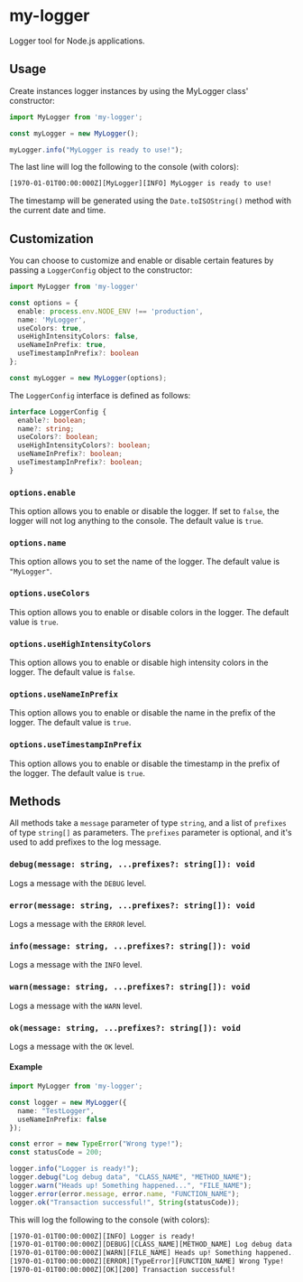 # my-logger
Logger tool for Node.js applications.

## Usage
Create instances logger instances by using the MyLogger class' constructor:

```typescript
import MyLogger from 'my-logger';

const myLogger = new MyLogger();

myLogger.info("MyLogger is ready to use!");
```
The last line will log the following to the console (with colors):

```bash
[1970-01-01T00:00:000Z][MyLogger][INFO] MyLogger is ready to use!
```
The timestamp will be generated using the `Date.toISOString()` method with the current date and time.
## Customization
You can choose to customize and enable or disable certain features by passing a `LoggerConfig` object to the constructor:

```typescript
import MyLogger from 'my-logger'

const options = {
  enable: process.env.NODE_ENV !== 'production',
  name: 'MyLogger',
  useColors: true,
  useHighIntensityColors: false,
  useNameInPrefix: true,
  useTimestampInPrefix?: boolean
};

const myLogger = new MyLogger(options);
```

The `LoggerConfig` interface is defined as follows:

```typescript
interface LoggerConfig {
  enable?: boolean;
  name?: string;
  useColors?: boolean;
  useHighIntensityColors?: boolean;
  useNameInPrefix?: boolean;
  useTimestampInPrefix?: boolean;
}
```

### `options.enable`
This option allows you to enable or disable the logger.
If set to `false`, the logger will not log anything to the console.
The default value is `true`.

### `options.name`
This option allows you to set the name of the logger.
The default value is `"MyLogger"`.

### `options.useColors`
This option allows you to enable or disable colors in the logger.
The default value is `true`.

### `options.useHighIntensityColors`
This option allows you to enable or disable high intensity colors in the logger.
The default value is `false`.

### `options.useNameInPrefix`
This option allows you to enable or disable the name in the prefix of the logger.
The default value is `true`.

### `options.useTimestampInPrefix`
This option allows you to enable or disable the timestamp in the prefix of the logger.
The default value is `true`.

## Methods
All methods take a `message` parameter of type `string`, and a list of `prefixes` of type `string[]` as parameters.
The `prefixes` parameter is optional, and it's used to add prefixes to the log message.

### `debug(message: string, ...prefixes?: string[]): void`
Logs a message with the `DEBUG` level.

### `error(message: string, ...prefixes?: string[]): void`
Logs a message with the `ERROR` level.

### `info(message: string, ...prefixes?: string[]): void`
Logs a message with the `INFO` level.

### `warn(message: string, ...prefixes?: string[]): void`
Logs a message with the `WARN` level.

### `ok(message: string, ...prefixes?: string[]): void`
Logs a message with the `OK` level.

#### Example
```typescript
import MyLogger from 'my-logger';

const logger = new MyLogger({
  name: "TestLogger",
  useNameInPrefix: false
});

const error = new TypeError("Wrong type!");
const statusCode = 200;

logger.info("Logger is ready!");
logger.debug("Log debug data", "CLASS_NAME", "METHOD_NAME");
logger.warn("Heads up! Something happened...", "FILE_NAME");
logger.error(error.message, error.name, "FUNCTION_NAME");
logger.ok("Transaction successful!", String(statusCode));
```
This will log the following to the console (with colors):
```bash
[1970-01-01T00:00:000Z][INFO] Logger is ready!
[1970-01-01T00:00:000Z][DEBUG][CLASS_NAME][METHOD_NAME] Log debug data
[1970-01-01T00:00:000Z][WARN][FILE_NAME] Heads up! Something happened...
[1970-01-01T00:00:000Z][ERROR][TypeError][FUNCTION_NAME] Wrong Type!
[1970-01-01T00:00:000Z][OK][200] Transaction successful!
```
